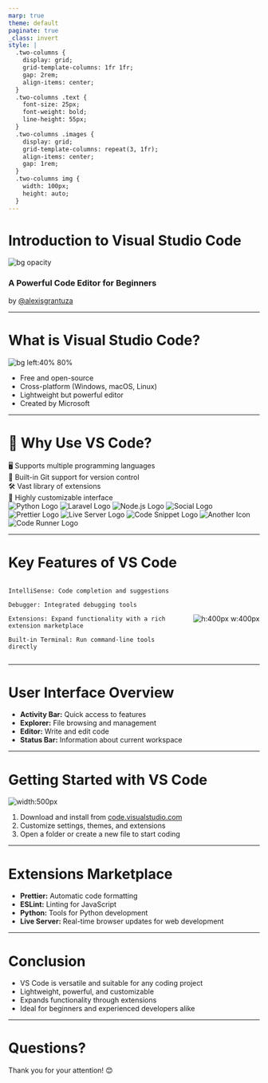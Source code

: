 ```yaml
---
marp: true
theme: default
paginate: true
_class: invert
style: |
  .two-columns {
    display: grid;
    grid-template-columns: 1fr 1fr;
    gap: 2rem;
    align-items: center;
  }
  .two-columns .text {
    font-size: 25px;
    font-weight: bold;
    line-height: 55px;
  }
  .two-columns .images {
    display: grid;
    grid-template-columns: repeat(3, 1fr);
    align-items: center;
    gap: 1rem;
  }
  .two-columns img {
    width: 100px;
    height: auto;
  }
---
```


# Introduction to Visual Studio Code

![bg opacity](https://code.visualstudio.com/assets/home/home-screenshot-copilot.png)

### A Powerful Code Editor for Beginners

by [@alexisgrantuza](https://www.facebook.com/jxisgrantuza)

---

<!-- _class: invert -->

# What is Visual Studio Code?

![bg left:40% 80%](https://code.visualstudio.com/assets/images/code-stable.png)

- Free and open-source
- Cross-platform (Windows, macOS, Linux)
- Lightweight but powerful editor
- Created by Microsoft

---

<!-- _class: invert -->

# 🚀 Why Use VS Code?

<div class="two-columns">
  <div class="text">
     🖥️ Supports multiple programming languages <br>
     🔧 Built-in Git support for version control <br>
     🛠️ Vast library of extensions <br>
     🎨 Highly customizable interface
  </div>
  
  <div class="images">
    <img src="https://upload.wikimedia.org/wikipedia/commons/thumb/c/c3/Python-logo-notext.svg/701px-Python-logo-notext.svg.png" alt="Python Logo">
    <img src="https://upload.wikimedia.org/wikipedia/commons/thumb/9/9a/Laravel.svg/1969px-Laravel.svg.png" alt="Laravel Logo">
    <img src="https://www.svgrepo.com/show/376337/node-js.svg" alt="Node.js Logo">
    <img src="https://www.shareicon.net/download/2015/09/15/101465_social.svg" alt="Social Logo">
    <img src="https://prettier.io/icon.png" alt="Prettier Logo">
    <img src="https://ritwickdey.gallerycdn.vsassets.io/extensions/ritwickdey/liveserver/5.7.9/1661914858952/Microsoft.VisualStudio.Services.Icons.Default" alt="Live Server Logo">
    <img src="https://www.svgrepo.com/show/304577/code-snippet.svg" alt="Code Snippet Logo">
    <img src="https://encrypted-tbn0.gstatic.com/images?q=tbn:ANd9GcRAE2HMiofEsBoZDjSNb8L65mna0ySF_LQo6g&s" alt="Another Icon">
    <img src="https://formulahendry.gallerycdn.vsassets.io/extensions/formulahendry/code-runner/0.12.2/1712309175692/Microsoft.VisualStudio.Services.Icons.Default" alt="Code Runner Logo">
  </div>
</div>

---

<!-- _class: invert -->

# Key Features of VS Code

<div class="two-columns" style="display: flex; align-items: center; justify-content: space-between;">
  <div class="text" style="flex: 1; padding-right: 20px; ">

    IntelliSense: Code completion and suggestions

    Debugger: Integrated debugging tools

    Extensions: Expand functionality with a rich extension marketplace

    Built-in Terminal: Run command-line tools directly

  </div>
  
  ![h:400px w:400px](https://user-images.githubusercontent.com/35271042/118224532-3842c400-b438-11eb-923d-a5f66fa6785a.png)

</div>

---

<!-- _class: invert -->

# User Interface Overview

- **Activity Bar:** Quick access to features
- **Explorer:** File browsing and management
- **Editor:** Write and edit code
- **Status Bar:** Information about current workspace

---

<!-- _class: invert -->

# Getting Started with VS Code

![width:500px](https://code.visualstudio.com/assets/docs/getstarted/hero.png)

1. Download and install from [code.visualstudio.com](https://code.visualstudio.com)
2. Customize settings, themes, and extensions
3. Open a folder or create a new file to start coding

---

<!-- _class: invert -->

# Extensions Marketplace

- **Prettier:** Automatic code formatting
- **ESLint:** Linting for JavaScript
- **Python:** Tools for Python development
- **Live Server:** Real-time browser updates for web development

---

# Conclusion

<!-- _class: invert -->

- VS Code is versatile and suitable for any coding project
- Lightweight, powerful, and customizable
- Expands functionality through extensions
- Ideal for beginners and experienced developers alike

---

<!-- _class: invert -->

# Questions?

Thank you for your attention! 😊
